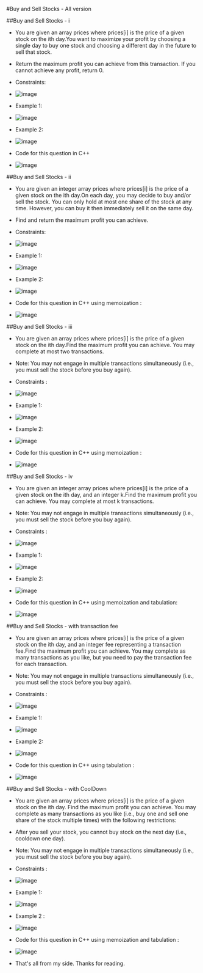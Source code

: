 #Buy and Sell Stocks - All version

##Buy and Sell Stocks - i
- You are given an array prices where prices[i] is the price of a given stock on the ith day.You want to maximize your profit by choosing a single day to buy one stock and choosing a different day in the future to sell that stock.

- Return the maximum profit you can achieve from this transaction. If you cannot achieve any profit, return 0.
- Constraints:
- ![image](https://user-images.githubusercontent.com/76700307/193417768-3ce04811-0343-416d-9bdc-7f7507300ff2.png)
- Example 1:
- ![image](https://user-images.githubusercontent.com/76700307/193417677-661ff76f-b63b-4107-85ec-e2ab283e4159.png)
- Example 2:
- ![image](https://user-images.githubusercontent.com/76700307/193417697-27fb77ef-cd48-4a17-9809-382fde396424.png)

- Code for this question in C++
- ![image](https://user-images.githubusercontent.com/76700307/193417739-521ce603-936a-4a58-9edb-2f82f114ca4a.png)

##Buy and Sell Stocks - ii
- You are given an integer array prices where prices[i] is the price of a given stock on the ith day.On each day, you may decide to buy and/or sell the stock. You can only hold at most one share of the stock at any time. However, you can buy it then immediately sell it on the same day.

- Find and return the maximum profit you can achieve.
- Constraints:
- ![image](https://user-images.githubusercontent.com/76700307/193417872-431068a3-793d-4de6-a246-90d86f12d6c5.png)
- Example 1:
- ![image](https://user-images.githubusercontent.com/76700307/193417885-0a32d80e-53bf-440e-b621-fd0a32f8869c.png)
- Example 2:
- ![image](https://user-images.githubusercontent.com/76700307/193417895-479909ed-42b2-454a-a4de-50925b762090.png)

- Code for this question in C++ using memoization :
- ![image](https://user-images.githubusercontent.com/76700307/193418032-794eadca-5176-414b-9ccd-acaf8e57ae4c.png)

##Buy and Sell Stocks - iii
- You are given an array prices where prices[i] is the price of a given stock on the ith day.Find the maximum profit you can achieve. You may complete at most two transactions.

- Note: You may not engage in multiple transactions simultaneously (i.e., you must sell the stock before you buy again).
- Constraints :
- ![image](https://user-images.githubusercontent.com/76700307/193418142-9383d676-9f40-400c-9361-13dbaa4a7bc9.png)
- Example 1:
- ![image](https://user-images.githubusercontent.com/76700307/193418166-9cd55a20-0457-4580-a2ad-2e5464d4740a.png)
- Example 2:
- ![image](https://user-images.githubusercontent.com/76700307/193418180-7f12ce6e-4b1a-4e58-b492-51cb7d6dde21.png)

- Code for this question in C++ using memoization :
- ![image](https://user-images.githubusercontent.com/76700307/193418215-228db53a-3f9a-4fe9-bff1-523a90ff4044.png)

##Buy and Sell Stocks - iv
- You are given an integer array prices where prices[i] is the price of a given stock on the ith day, and an integer k.Find the maximum profit you can achieve. You may complete at most k transactions.

- Note: You may not engage in multiple transactions simultaneously (i.e., you must sell the stock before you buy again).
- Constraints :
- ![image](https://user-images.githubusercontent.com/76700307/193418254-51320d13-d845-4fdb-927f-0963f3c2c4e9.png)
- Example 1:
- ![image](https://user-images.githubusercontent.com/76700307/193418310-77c0e0c1-04e3-410e-8fbf-9444e4dd6e99.png)
- Example 2:
- ![image](https://user-images.githubusercontent.com/76700307/193418322-1780d62a-25dd-4c2c-8b1d-226e6ad79eab.png)

- Code for this question in C++ using memoization and tabulation:
- ![image](https://user-images.githubusercontent.com/76700307/193418351-ce78151c-e441-41e1-bbe0-b7992c2e221f.png)

##Buy and Sell Stocks - with transaction fee
- You are given an array prices where prices[i] is the price of a given stock on the ith day, and an integer fee representing a transaction fee.Find the maximum profit you can achieve. You may complete as many transactions as you like, but you need to pay the transaction fee for each transaction.

- Note: You may not engage in multiple transactions simultaneously (i.e., you must sell the stock before you buy again).
- Constraints :
- ![image](https://user-images.githubusercontent.com/76700307/193418439-1af85184-3094-4845-88a7-c289a3cce477.png)
- Example 1:
- ![image](https://user-images.githubusercontent.com/76700307/193418458-cf67c885-5d35-419c-b84e-63d7dbb0fce4.png)
- Example 2:
- ![image](https://user-images.githubusercontent.com/76700307/193418469-d738342b-7af9-41a3-b7f4-56e25668c936.png)

- Code for this question in C++ using tabulation :
- ![image](https://user-images.githubusercontent.com/76700307/193418493-02fc9970-a3b6-4308-8232-fbf3a80861cb.png)

##Buy and Sell Stocks - with CoolDown
- You are given an array prices where prices[i] is the price of a given stock on the ith day. Find the maximum profit you can achieve. You may complete as many transactions as you like (i.e., buy one and sell one share of the stock multiple times) with the following restrictions:

- After you sell your stock, you cannot buy stock on the next day (i.e., cooldown one day).
- Note: You may not engage in multiple transactions simultaneously (i.e., you must sell the stock before you buy again).
- Constraints :
- ![image](https://user-images.githubusercontent.com/76700307/193418594-bd8ea881-0f40-46eb-8301-1b499d717efd.png)
- Example 1:
- ![image](https://user-images.githubusercontent.com/76700307/193418605-d7074567-15c4-4df2-a09b-cb137f0996e7.png)
- Example 2 :
- ![image](https://user-images.githubusercontent.com/76700307/193418620-d1156bcb-fbb2-466d-9095-63c4c3285106.png)

- Code for this question in C++ using memoization and tabulation :
- ![image](https://user-images.githubusercontent.com/76700307/193418650-f98cb41a-5f93-4b9c-911a-73470275d19c.png)

- That's all from my side. Thanks for reading.
